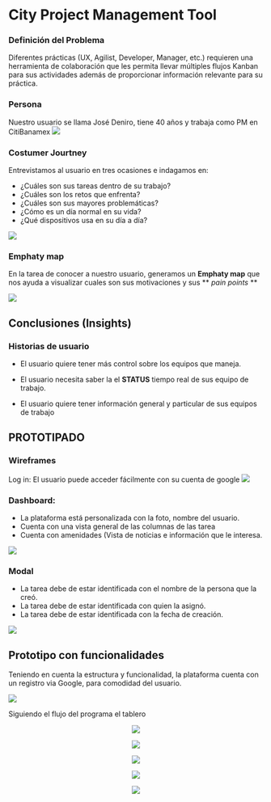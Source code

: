 # City Project Management Tool

### Definición del Problema

Diferentes prácticas (UX, Agilist, Developer, Manager, etc.) requieren una
herramienta de colaboración que les permita llevar múltiples flujos Kanban para
sus actividades además de proporcionar información relevante para su práctica.

### Persona

Nuestro usuario se llama José Deniro, tiene 40 años y trabaja como PM en CitiBanamex
![](https://raw.githubusercontent.com/CitlalliDMG/sparta/master/img/persona.jpg)


### Costumer Jourtney
Entrevistamos al usuario en tres ocasiones e indagamos en:


* ¿Cuáles son sus tareas dentro de su trabajo?
* ¿Cuáles son los retos que enfrenta?
* ¿Cuáles son sus mayores problemáticas?
* ¿Cómo es un día normal en su vida?
* ¿Qué dispositivos usa en su día a día?

![](https://raw.githubusercontent.com/CitlalliDMG/sparta/master/img/IMG_20180811_132816.jpg)


### Emphaty map

En la tarea de conocer a nuestro usuario, generamos un **Emphaty map** que nos ayuda a visualizar cuales son sus motivaciones y sus ** *pain points* **

![](https://raw.githubusercontent.com/CitlalliDMG/sparta/master/img/empathy-map-no-stickies%20(1).png)


## Conclusiones (Insights)

### Historias de usuario

* El usuario quiere tener más control sobre los equipos que maneja.

* El usuario necesita saber la el **STATUS** tiempo real de sus equipo de trabajo.

* El usuario quiere tener información general y particular de sus equipos de trabajo

## PROTOTIPADO

### Wireframes

Log in: El usuario puede acceder fácilmente con su cuenta de google
![](https://raw.githubusercontent.com/CitlalliDMG/sparta/master/img/scketch00.jpg)

### Dashboard:
* La plataforma está personalizada con la foto, nombre del usuario.
* Cuenta con una vista general de las columnas de las tarea
* Cuenta con amenidades (Vista de noticias e información que le interesa.

![](https://raw.githubusercontent.com/CitlalliDMG/sparta/master/img/scketch01.jpg)

### Modal

* La tarea debe de estar identificada con el nombre de la persona que la creó.
* La tarea debe de estar identificada con quien la asignó.
* La tarea debe de estar identificada con la fecha de creación.

![](https://raw.githubusercontent.com/CitlalliDMG/sparta/master/img/scketchmodal.jpg)


## Prototipo con funcionalidades

Teniendo en cuenta la estructura y funcionalidad, la plataforma cuenta con un registro via Google, para comodidad del usuario.

![](https://github.com/CitlalliDMG/sparta/blob/master/img/Prototipo%20login.png)

Siguiendo el flujo del programa el tablero 
<p align="center">
 <img src="img/Prototipo vista01.png"> 
</p>

<p align="center">
 <img src="img/Prototipo vista02.png"> 
</p>

<p align="center">
 <img src="img/Prototipo vista03.png"> 
</p>

<p align="center">
 <img src="img/testing.jpeg"> 
</p>

<p align="center">
 <img src="img/testing.jpeg"> 
</p>


